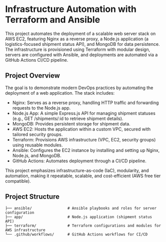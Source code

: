 # Infrastructure Automation with Terraform and Ansible
This project automates the deployment of a scalable web server stack on AWS EC2, featuring Nginx as a reverse proxy, a Node.js application (a logistics-focused shipment status API), and MongoDB for data persistence. The infrastructure is provisioned using Terraform with modular design, servers are configured with Ansible, and deployments are automated via a GitHub Actions CI/CD pipeline.

## Project Overview
The goal is to demonstrate modern DevOps practices by automating the deployment of a web application. The stack includes:

- Nginx: Serves as a reverse proxy, handling HTTP traffic and forwarding requests to the Node.js app.
- Node.js App: A simple Express.js API for managing shipment statuses (e.g., GET /shipments/:id to retrieve shipment details).
- MongoDB: Provides persistent storage for shipment data.
- AWS EC2: Hosts the application within a custom VPC, secured with tailored security groups.
- Terraform: Provisions AWS infrastructure (VPC, EC2, security groups) using reusable modules.
- Ansible: Configures the EC2 instance by installing and setting up Nginx, Node.js, and MongoDB.
- GitHub Actions: Automates deployment through a CI/CD pipeline.

This project emphasizes infrastructure-as-code (IaC), modularity, and automation, making it repeatable, scalable, and cost-efficient (AWS free tier compatible).


## Project Structure
```infra-automation/
├── ansible/                # Ansible playbooks and roles for server configuration
├── app/                    # Node.js application (shipment status API)
├── terraform/              # Terraform configurations and modules for AWS infrastructure
└── .github/workflows/      # GitHub Actions workflows for CI/CD

